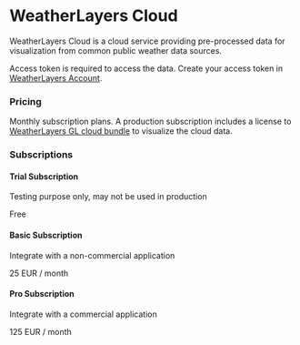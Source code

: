 # WeatherLayers Cloud

WeatherLayers Cloud is a cloud service providing pre-processed data for visualization from common public weather data sources.

Access token is required to access the data. Create your access token in [WeatherLayers Account](https://account.weatherlayers.com).

### Pricing

Monthly subscription plans. A production subscription includes a license to [WeatherLayers GL cloud bundle](../weatherlayers-gl/cloud-bundle/) to visualize the cloud data.

### Subscriptions

#### Trial Subscription

Testing purpose only, may not be used in production

Free

#### Basic Subscription

Integrate with a non-commercial application

25 EUR / month

#### Pro Subscription

Integrate with a commercial application

125 EUR / month
